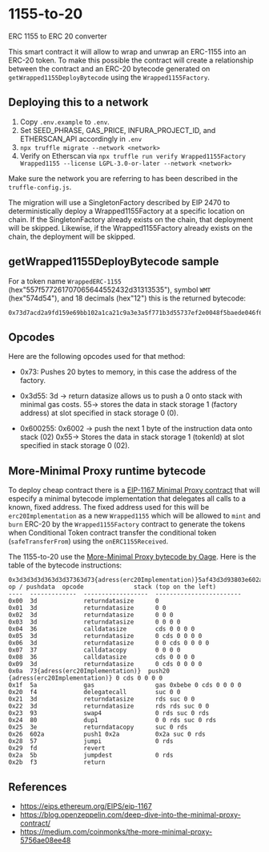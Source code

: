 # 1155-to-20
ERC 1155 to ERC 20 converter

This smart contract it will allow to wrap and unwrap an ERC-1155 into an ERC-20 token. To make this possible the contract will create a relationship between the contract and an ERC-20 bytecode generated on `getWrapped1155DeployBytecode` using the `Wrapped1155Factory`.

## Deploying this to a network

1. Copy `.env.example` to `.env`.
2. Set SEED_PHRASE, GAS_PRICE, INFURA_PROJECT_ID, and ETHERSCAN_API accordingly in `.env`
3. `npx truffle migrate --network <network>`
4. Verify on Etherscan via `npx truffle run verify Wrapped1155Factory Wrapped1155 --license LGPL-3.0-or-later --network <network>`

Make sure the network you are referring to has been described in the `truffle-config.js`.

The migration will use a SingletonFactory described by EIP 2470 to deterministically deploy a Wrapped1155Factory at a specific location on chain. If the SingletonFactory already exists on the chain, that deployment will be skipped. Likewise, if the Wrapped1155Factory already exists on the chain, the deployment will be skipped.

## getWrapped1155DeployBytecode sample

For a token name `WrappedERC-1155` (hex"557f577261707065644552432d31313535"), symbol `WMT` (hex"574d54"), and 18 decimals (hex"12") this is the returned bytecode:
```
0x73d7acd2a9fd159e69bb102a1ca21c9a3e3a5f771b3d55737ef2e0048f5baede046f6bf797943daf4ed8cb476020557f00000000000000000000000000000000000000000000000000000000000000006040557f577261707065644552432d313135350000000000000000000000000000001e60c0557f574d54000000000000000000000000000000000000000000000000000000000660e055601261010055602c6040518160a08237f33d3d3d3d363d3d37363d73d840735f4b6a0d1af8fa48ece560f4778c0073975af43d3d93803e602a57fd5bf3
```

## Opcodes

Here are the following opcodes used for that method:

- 0x73: Pushes 20 bytes to memory, in this case the address of the factory.

- 0x3d55:
3d -> return datasize allows us to push a 0 onto stack with minimal gas costs.
55-> stores the data in stack storage 1 (factory address) at slot specified in stack storage 0 (0).

- 0x600255:
0x6002 -> push the next 1 byte of the instruction data onto stack (02)
0x55-> Stores the data in stack storage 1 (tokenId) at slot specified in stack storage 0 (02).

## More-Minimal Proxy runtime bytecode

To deploy cheap contract there is a [EIP-1167 Minimal Proxy contract](https://eips.ethereum.org/EIPS/eip-1167) that will especify a minimal bytecode implementation that delegates all calls to a known, fixed address. The fixed address used for this will be `erc20Implementation` as a new `Wrapped1155` which will be allowed to `mint` and `burn` ERC-20 by the `Wrapped1155Factory` contract to generate the tokens when Conditional Token contract transfer the conditional token (`safeTransferFrom`) using the `onERC1155Received`. 

The 1155-to-20 use the [More-Minimal Proxy bytecode by Oage](https://medium.com/coinmonks/the-more-minimal-proxy-5756ae08ee48). Here is the table of the bytecode instructions:

```
0x3d3d3d3d363d3d37363d73{adress(erc20Implementation)}5af43d3d93803e602a57fd5bf3pc    op / pushdata  opcode              stack (top on the left)
----  -------------  ------------------  ------------------------
0x00  3d             returndatasize      0
0x01  3d             returndatasize      0 0 
0x02  3d             returndatasize      0 0 0
0x03  3d             returndatasize      0 0 0 0
0x04  36             calldatasize        cds 0 0 0 0
0x05  3d             returndatasize      0 cds 0 0 0 0
0x06  3d             returndatasize      0 0 cds 0 0 0 0
0x07  37             calldatacopy        0 0 0 0
0x08  36             calldatasize        cds 0 0 0 0
0x09  3d             returndatasize      0 cds 0 0 0 0
0x0a  73{adress(erc20Implementation)}  push20 {adress(erc20Implementation)} 0 cds 0 0 0 0
0x1f  5a             gas                 gas 0xbebe 0 cds 0 0 0 0
0x20  f4             delegatecall        suc 0 0
0x21  3d             returndatasize      rds suc 0 0
0x22  3d             returndatasize      rds rds suc 0 0
0x23  93             swap4               0 rds suc 0 rds
0x24  80             dup1                0 0 rds suc 0 rds
0x25  3e             returndatacopy      suc 0 rds
0x26  602a           push1 0x2a          0x2a suc 0 rds
0x28  57             jumpi               0 rds
0x29  fd             revert
0x2a  5b             jumpdest            0 rds
0x2b  f3             return
```

## References

- https://eips.ethereum.org/EIPS/eip-1167
- https://blog.openzeppelin.com/deep-dive-into-the-minimal-proxy-contract/
- https://medium.com/coinmonks/the-more-minimal-proxy-5756ae08ee48